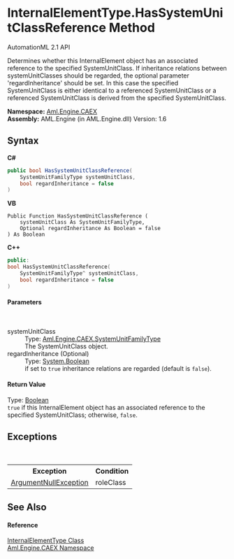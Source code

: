 # InternalElementType.HasSystemUnitClassReference Method 
AutomationML 2.1 API 

Determines whether this InternalElement object has an associated reference to the specified SystemUnitClass. If inheritance relations between systemUnitClasses should be regarded, the optional parameter 'regardInheritance' should be set. In this case the specified SystemUnitClass is either identical to a referenced SystemUnitClass or a referenced SystemUnitClass is derived from the specified SystemUnitClass.

**Namespace:**&nbsp;<a href="N_Aml_Engine_CAEX">Aml.Engine.CAEX</a><br />**Assembly:**&nbsp;AML.Engine (in AML.Engine.dll) Version: 1.6

## Syntax

**C#**<br />
``` C#
public bool HasSystemUnitClassReference(
	SystemUnitFamilyType systemUnitClass,
	bool regardInheritance = false
)
```

**VB**<br />
``` VB
Public Function HasSystemUnitClassReference ( 
	systemUnitClass As SystemUnitFamilyType,
	Optional regardInheritance As Boolean = false
) As Boolean
```

**C++**<br />
``` C++
public:
bool HasSystemUnitClassReference(
	SystemUnitFamilyType^ systemUnitClass, 
	bool regardInheritance = false
)
```


#### Parameters
&nbsp;<dl><dt>systemUnitClass</dt><dd>Type: <a href="T_Aml_Engine_CAEX_SystemUnitFamilyType">Aml.Engine.CAEX.SystemUnitFamilyType</a><br />The SystemUnitClass object.</dd><dt>regardInheritance (Optional)</dt><dd>Type: <a href="https://docs.microsoft.com/dotnet/api/system.boolean" target="_parent" rel="noopener noreferrer">System.Boolean</a><br />if set to `true` inheritance relations are regarded (default is `false`).</dd></dl>

#### Return Value
Type: <a href="https://docs.microsoft.com/dotnet/api/system.boolean" target="_parent" rel="noopener noreferrer">Boolean</a><br />`true` if this InternalElement object has an associated reference to the specified SystemUnitClass; otherwise, `false`.

## Exceptions
&nbsp;<table><tr><th>Exception</th><th>Condition</th></tr><tr><td><a href="https://docs.microsoft.com/dotnet/api/system.argumentnullexception" target="_parent" rel="noopener noreferrer">ArgumentNullException</a></td><td>roleClass</td></tr></table>

## See Also


#### Reference
<a href="T_Aml_Engine_CAEX_InternalElementType">InternalElementType Class</a><br /><a href="N_Aml_Engine_CAEX">Aml.Engine.CAEX Namespace</a><br />